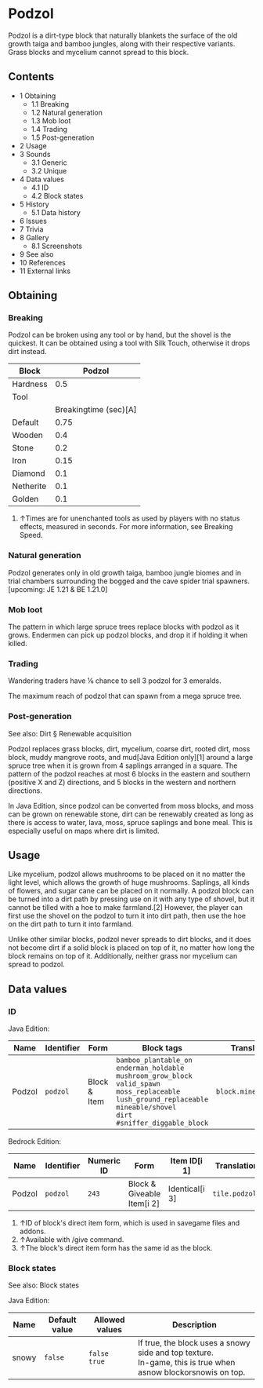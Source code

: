 # Podzol
Podzol is a dirt-type block that naturally blankets the surface of the old growth taiga and bamboo jungles, along with their respective variants. Grass blocks and mycelium cannot spread to this block.

## Contents
- 1 Obtaining
	- 1.1 Breaking
	- 1.2 Natural generation
	- 1.3 Mob loot
	- 1.4 Trading
	- 1.5 Post-generation
- 2 Usage
- 3 Sounds
	- 3.1 Generic
	- 3.2 Unique
- 4 Data values
	- 4.1 ID
	- 4.2 Block states
- 5 History
	- 5.1 Data history
- 6 Issues
- 7 Trivia
- 8 Gallery
	- 8.1 Screenshots
- 9 See also
- 10 References
- 11 External links

## Obtaining
### Breaking
Podzol can be broken using any tool or by hand, but the shovel is the quickest. It can be obtained using a tool with Silk Touch, otherwise it drops dirt instead. 

| Block     | Podzol                |
|-----------|-----------------------|
| Hardness  | 0.5                   |
| Tool      |                       |
|           | Breakingtime (sec)[A] |
| Default   | 0.75                  |
| Wooden    | 0.4                   |
| Stone     | 0.2                   |
| Iron      | 0.15                  |
| Diamond   | 0.1                   |
| Netherite | 0.1                   |
| Golden    | 0.1                   |

1. ↑Times are for unenchanted tools as used by players with no status effects, measured in seconds. For more information, see Breaking Speed.

### Natural generation
Podzol generates only in old growth taiga, bamboo jungle biomes and in trial chambers surrounding the bogged and the cave spider trial spawners.‌[upcoming: JE 1.21 & BE 1.21.0]


### Mob loot
The pattern in which large spruce trees replace blocks with podzol as it grows.
Endermen can pick up podzol blocks, and drop it if holding it when killed.

### Trading
Wandering traders have 1⁄6 chance to sell 3 podzol for 3 emeralds.

The maximum reach of podzol that can spawn from a mega spruce tree.
### Post-generation
See also: Dirt § Renewable acquisition

Podzol replaces grass blocks, dirt, mycelium, coarse dirt, rooted dirt, moss block, muddy mangrove roots, and mud‌[Java Edition  only][1] around a large spruce tree when it is grown from 4 saplings arranged in a square. The pattern of the podzol reaches at most 6 blocks in the eastern and southern (positive X and Z) directions, and 5 blocks in the western and northern directions.

In Java Edition, since podzol can be converted from moss blocks, and moss can be grown on renewable stone, dirt can be renewably created as long as there is access to water, lava, moss, spruce saplings and bone meal. This is especially useful on maps where dirt is limited.

## Usage
Like mycelium, podzol allows mushrooms to be placed on it no matter the light level, which allows the growth of huge mushrooms. Saplings, all kinds of flowers, and sugar cane can be placed on it normally. A podzol block can be turned into a dirt path by pressing use on it with any type of shovel, but it cannot be tilled with a hoe to make farmland.[2] However, the player can first use the shovel on the podzol to turn it into dirt path, then use the hoe on the dirt path to turn it into farmland.

Unlike other similar blocks, podzol never spreads to dirt blocks, and it does not become dirt if a solid block is placed on top of it, no matter how long the block remains on top of it. Additionally, neither grass nor mycelium can spread to podzol.

## Data values
### ID
Java Edition:

| Name   | Identifier | Form         | Block tags                                                                                                                                                                                                    | Translation key          |
|--------|------------|--------------|---------------------------------------------------------------------------------------------------------------------------------------------------------------------------------------------------------------|--------------------------|
| Podzol | `podzol`   | Block & Item | `bamboo_plantable_on`<br/>`enderman_holdable`<br/>`mushroom_grow_block`<br/>`valid_spawn`<br/>`moss_replaceable`<br/>`lush_ground_replaceable`<br/>`mineable/shovel`<br/>`dirt`<br/>`#sniffer_diggable_block` | `block.minecraft.podzol` |

Bedrock Edition:

| Name   | Identifier | Numeric ID | Form                       | Item ID[i 1]   | Translation key    |
|--------|------------|------------|----------------------------|----------------|--------------------|
| Podzol | `podzol`   | `243`      | Block & Giveable Item[i 2] | Identical[i 3] | `tile.podzol.name` |

1. ↑ID of block's direct item form, which is used in savegame files and addons.
2. ↑Available with /give command.
3. ↑The block's direct item form has the same id as the block.

### Block states
See also: Block states


Java Edition:

| Name  | Default value | Allowed values     | Description                                                                                                      |
|-------|---------------|--------------------|------------------------------------------------------------------------------------------------------------------|
| snowy | `false`       | `false`<br/>`true` | If true, the block uses a snowy side and top texture.<br/>In-game, this is true when asnow blockorsnowis on top. |


